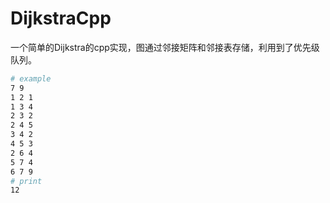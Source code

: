 # DijkstraCpp

一个简单的Dijkstra的cpp实现，图通过邻接矩阵和邻接表存储，利用到了优先级队列。

```bash
# example
7 9
1 2 1
1 3 4
2 3 2
2 4 5
3 4 2
4 5 3
2 6 4
5 7 4
6 7 9
# print
12
```